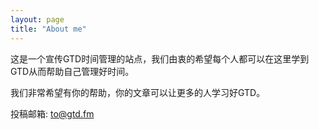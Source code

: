 ```yaml
---
layout: page
title: "About me"
---
```


这是一个宣传GTD时间管理的站点，我们由衷的希望每个人都可以在这里学到GTD从而帮助自己管理好时间。

我们非常希望有你的帮助，你的文章可以让更多的人学习好GTD。

投稿邮箱: to@gtd.fm